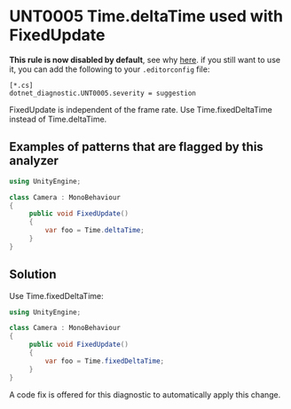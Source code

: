 # UNT0005 Time.deltaTime used with FixedUpdate

**This rule is now disabled by default**, see why [here](https://github.com/microsoft/Microsoft.Unity.Analyzers/issues/26). if you still want to use it, you can add the following to your `.editorconfig` file:
```editorconfig
[*.cs]
dotnet_diagnostic.UNT0005.severity = suggestion
```

FixedUpdate is independent of the frame rate. Use Time.fixedDeltaTime instead of Time.deltaTime.

## Examples of patterns that are flagged by this analyzer

```csharp
using UnityEngine;

class Camera : MonoBehaviour
{
     public void FixedUpdate()
     {
         var foo = Time.deltaTime;
     }
}
```

## Solution

Use Time.fixedDeltaTime:

```csharp
using UnityEngine;

class Camera : MonoBehaviour
{
     public void FixedUpdate()
     {
         var foo = Time.fixedDeltaTime;
     }
}
```

A code fix is offered for this diagnostic to automatically apply this change.